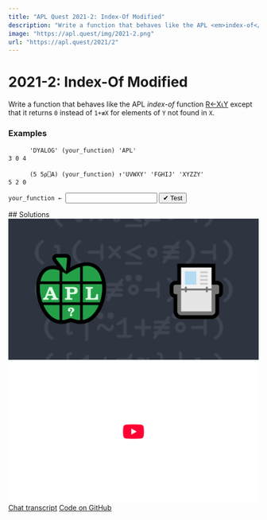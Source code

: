 ```yaml
---
title: "APL Quest 2021-2: Index-Of Modified"
description: "Write a function that behaves like the APL <em>index-of</em> function `R←X⍳Y` except that it returns `0` instead of `1+≢X` for elements of `Y` not found in `X`."
image: "https://apl.quest/img/2021-2.png"
url: "https://apl.quest/2021/2"
---
```


# <span class=s>2021-</span>2: Index-Of Modified
<!-- Write a function that behaves like the APL <em>index-of</em> function `R←X⍳Y` except that it returns `0` instead of `1+≢X` for elements of `Y` not found in `X`.
 -->
Write a function that behaves like the APL <em>index-of</em> function <a href="https://help.dyalog.com/latest/#Language/Primitive%20Functions/Index%20Of.htm" class="language-APL" target="_blank">R←X⍳Y</a> except that it returns <code class="language-APL">0</code> instead of <code class="language-APL">1+≢X</code> for elements of <code class="language-APL">Y</code> not found in <code class="language-APL">X</code>.

### Examples
```APL
      'DYALOG' (your_function) 'APL'
3 0 4
      
      (5 5⍴⎕A) (your_function) ↑'UVWXY' 'FGHIJ' 'XYZZY'
5 2 0
```
<div class="pdiv">
  <code onclick="p_Input.focus()">your_function ← </code><input id="p_Input" autocomplete="off" spellcheck="false" oninput="this.parentElement.querySelector`button`.disabled=false;localStorage.setItem(window.location.pathname,this.value)" onkeypress="subm(event)">
  <button onclick="alert$.next`Testing…`;submitSolution`p`" class="md-button md-button--primary">&#x2714; Test</button>
</div>
<blockquote id="p_Output"></blockquote>
## Solutions
<div onclick="play(this)" title="Video on YouTube" class="yt">
<img alt="Video Thumbnail" src="../../img/2021-2.png">
<img alt="YouTube" src="../../img/yt-big.png">
</div>
<a href="https://chat.stackexchange.com/transcript/52405?m=64262014#64262014" target="_blank" class="md-button md-button--primary">Chat transcript</a>
<a href="https://github.com/abrudz/apl_quest/tree/main/2021/2.apl" target="_blank" class="md-button md-button--primary right">Code on GitHub</a>

<script>
    testCases={"a":[["'DYALOG'","'APL'"],["5 5⍴⎕A","↑'UVWXY' 'FGHIJ' 'XYZZY'"],["⎕D[?5⍴9]","('9',⎕D)[?5⍴10]"]],"b":[["4 3⍴⎕A","'GHI'"],["4 3⍴⎕A","1 3⍴'GHI'"],["4 3⍴⎕A","2 2 3⍴'GHI'"],["4 3⍴⎕A","'GHX'"],["4 3⍴⎕A","1 3⍴'GHX'"],["4 3⍴⎕A","2 2 3⍴'GHX'"],["⍬","?42"],["⍬","⍪3 1 4"],["2 7 1 8","⍬"],["⍬","⍬"]],"f":"⍳|⍨1+(≢⊣)","p":"⊢"}
    p_Input.value=localStorage.getItem(window.location.pathname)
    play=e=>e.outerHTML=`<iframe src="https://www.youtube.com/embed/r5VQ9wSBVTg?list=PLYKQVqyrAEj9wDIUyLDGtDAFTKY38BUMN&autoplay=1" title="<span class=s>2021-</span>2: Index-Of Modified (APL Quest 2021-2)" frameborder="0" allow="accelerometer; autoplay; clipboard-write; encrypted-media; gyroscope; picture-in-picture; web-share" referrerpolicy="strict-origin-when-cross-origin" allowfullscreen></iframe>`
</script>
